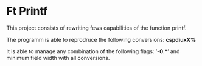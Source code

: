 # Ft Printf

This project consists of rewriting fews capabilities of the function printf.

The programm is able to reprodruce the following conversions: **cspdiuxX%**

It is able to manage any combination of the following flags: ’**-0.***’ and minimum field
width with all conversions.
